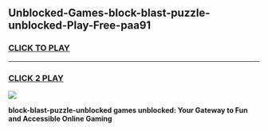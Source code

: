 
## Unblocked-Games-block-blast-puzzle-unblocked-Play-Free-paa91
<h3>
<a href="https://premium76.site?title=block-blast-puzzle-unblocked&ref=12A">CLICK TO PLAY</a></h3>
<hr>

<h3>
<a href="https://premium76.site?title=block-blast-puzzle-unblocked&ref=12A">CLICK 2 PLAY</a>
  
</h3>

<a href="https://premium76.site?title=block-blast-puzzle-unblocked&ref=12A"><img src="https://clearcache.store/games.png"></a>


**block-blast-puzzle-unblocked games unblocked: Your Gateway to Fun and Accessible Online Gaming**
